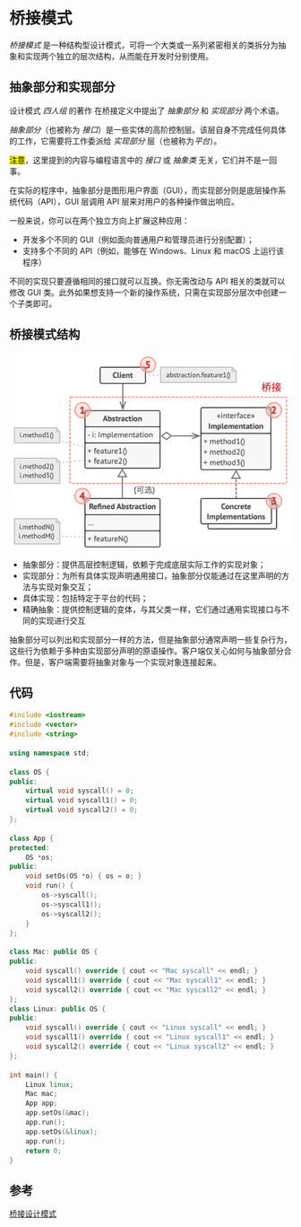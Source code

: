 # 桥接模式

*桥接模式* 是一种结构型设计模式，可将一个大类或一系列紧密相关的类拆分为抽象和实现两个独立的层次结构，从而能在开发时分别使用。

## 抽象部分和实现部分

设计模式 *四人组* 的著作 在桥接定义中提出了 *抽象部分* 和 *实现部分* 两个术语。

*抽象部分*（也被称为 *接口*）是一些实体的高阶控制层。该层自身不完成任何具体的工作，它需要将工作委派给 *实现部分* 层（也被称为*平台*）。

<mark>注意</mark>，这里提到的内容与编程语言中的 *接口* 或 *抽象类* 无关，它们并不是一回事。

在实际的程序中，抽象部分是图形用户界面（GUI），而实现部分则是底层操作系统代码（API），GUI 层调用 API 层来对用户的各种操作做出响应。

一般来说，你可以在两个独立方向上扩展这种应用：

- 开发多个不同的 GUI（例如面向普通用户和管理员进行分别配置）；
- 支持多个不同的 API（例如，能够在 Windows、Linux 和 macOS 上运行该程序）

不同的实现只要遵循相同的接口就可以互换。你无需改动与 API 相关的类就可以修改 GUI 类。此外如果想支持一个新的操作系统，只需在实现部分层次中创建一个子类即可。

## 桥接模式结构

![桥接设计模式](../../assets/imgs/DP-Bridge-structure.png)

- 抽象部分：提供高层控制逻辑，依赖于完成底层实际工作的实现对象；
- 实现部分：为所有具体实现声明通用接口，抽象部分仅能通过在这里声明的方法与实现对象交互；
- 具体实现：包括特定于平台的代码；
- 精确抽象：提供控制逻辑的变体，与其父类一样，它们通过通用实现接口与不同的实现进行交互

抽象部分可以列出和实现部分一样的方法，但是抽象部分通常声明一些复杂行为，这些行为依赖于多种由实现部分声明的原语操作。客户端仅关心如何与抽象部分合作。但是，客户端需要将抽象对象与一个实现对象连接起来。

## 代码

```c++
#include <iostream>
#include <vector>
#include <string>

using namespace std;

class OS {
public:
    virtual void syscall() = 0;
    virtual void syscall1() = 0;
    virtual void syscall2() = 0;
};

class App {
protected:
    OS *os;
public:
    void setOs(OS *o) { os = o; }
    void run() {
        os->syscall();
        os->syscall1();
        os->syscall2();
    }
};

class Mac: public OS {
public:
    void syscall() override { cout << "Mac syscall" << endl; }
    void syscall1() override { cout << "Mac syscall1" << endl; }
    void syscall2() override { cout << "Mac syscall2" << endl; }
};
class Linux: public OS {
public:
    void syscall() override { cout << "Linux syscall" << endl; }
    void syscall1() override { cout << "Linux syscall1" << endl; }
    void syscall2() override { cout << "Linux syscall2" << endl; }
};

int main() {
    Linux linux;
    Mac mac;
    App app;
    app.setOs(&mac);
    app.run();
    app.setOs(&linux);
    app.run();
    return 0;
}
```

## 参考

[桥接设计模式](https://refactoringguru.cn/design-patterns/bridge)